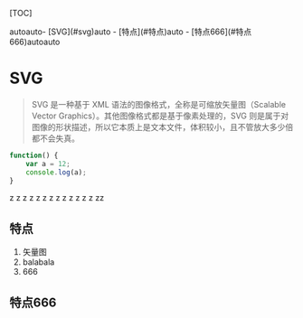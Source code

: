 [TOC]

<!-- TOC -->autoauto- [SVG](#svg)auto	- [特点](#特点)auto	- [特点666](#特点666)autoauto<!-- /TOC -->

# SVG
> SVG 是一种基于 XML 语法的图像格式，全称是可缩放矢量图（Scalable Vector Graphics）。其他图像格式都是基于像素处理的，SVG 则是属于对图像的形状描述，所以它本质上是文本文件，体积较小，且不管放大多少倍都不会失真。

```javascript
function() {
    var a = 12;
    console.log(a);
}
```

z
z
z
z
z
z
z
z
z
z
z
z
z
zz

## 特点
1. 矢量图
2. balabala
3. 666 

## 特点666